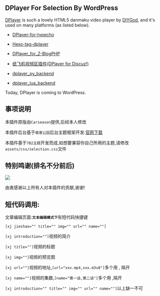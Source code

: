 ## DPlayer For Selection By WordPress

[DPlayer](https://github.com/DIYgod/DPlayer) is such a lovely HTML5 danmaku video player by [DIYGod](https://github.com/DIYgod), and it's used on many platforms (as listed below). 
- [DPlayer-for-typecho](https://github.com/volio/DPlayer-for-typecho)

- [Hexo-tag-dplayer](https://github.com/NextMoe/hexo-tag-dplayer)

- [DPlayer_for_Z-BlogPHP](https://github.com/fghrsh/DPlayer_for_Z-BlogPHP)

- [纸飞机视频区插件(DPlayer for Discuz!)](https://coding.net/u/Click_04/p/video/git)

- [dplayer_py_backend](https://github.com/dixyes/dplayer_py_backend)

- [dplayer_lua_backend](https://github.com/dixyes/dplayer_lua_backend)

Today, DPlayer is coming to WordPress.

## 事项说明
<p>本插件原版由<code>Carseason</code>提供,后经本人修改</p>
<p>本插件后台基于<code>极客公园</code>后台主题框架开发:<a target="_blank" href="https://gitcafe.net/archives/3995.html">官网下载</a></p>
<p>本插件基于<code>7B2主题</code>开发而成,如想要兼容你自己所用的主题,请修改<code>assets/css/selection.css</code>文件</p>

## 特别鸣谢(排名不分前后)
<p><img src="https://i.loli.net/2019/06/06/5cf8b33b1265787979.png"></p>
<p>由衷感谢以上所有人对本插件的贡献,谢谢!</p>

## 短代码调用:
<p>文章编辑页面:<code><b>文本编辑模式下</b></code>有短代码快捷键</p>
<p><code>[xj jieshao="" title="" img="" url="" name=""]</code></p>
<p><code>[xj introduction=""]</code>视频的简介</p>
<p><code>[xj title=""]</code>视频的标题</p>
<p><code>[xj img=""]</code>视频的预览图</p>
<p><code>[xj url=""]</code>视频的地址,<code>[url="xxx.mp4,xxx.m3u8"]</code>多个用 , 隔开</p>
<p><code>[xj name=""]</code>视频的集数,<code>[name="第一话,第二话"]</code>多个用 ,隔开</p>
<p><code>[xj introduction="" title="" img="" url="" name=""]</code>以上缺一不可</p>
